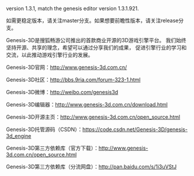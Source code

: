 ﻿version 1.3.1, match the genesis editor version 1.3.1.921.

如需更稳定版本，请关注master分支。如果想要前瞻性版本，请关注release分支。

Genesis-3D是搜狐畅游公司推出的首款商业开源的3D游戏引擎平台。
我们始终坚持开源、共享的理念，希望可以通过分享我们的成果，
促进引擎行业的学习和交流，以此推动游戏引擎行业的发展。 

Genesis-3D官网：http://www.genesis-3d.com.cn/

Genesis-3D社区：http://bbs.9ria.com/forum-323-1.html

Genesis-3D微博：http://weibo.com/genesis3d

Genesis-3D编辑器：http://www.genesis-3d.com.cn/download.html

Genesis-3D开源主页：http://www.genesis-3d.com.cn/open_source.html

Genesis-3D托管源码（CSDN）：https://code.csdn.net/Genesis-3D/genesis-3d_engine

Genesis-3D第三方依赖库（官方下载）：http://www.genesis-3d.com.cn/open_source.html

Genesis-3D第三方依赖库（分流网盘）：http://pan.baidu.com/s/1i3uVStJ


